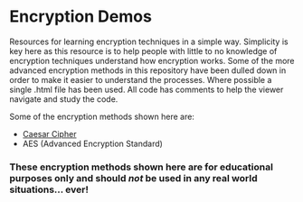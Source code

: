 # Encryption Demos
Resources for learning encryption techniques in a simple way. Simplicity is key here as this resource is to help people with little to no knowledge of encryption techniques understand how encryption works.
Some of the more advanced encryption methods in this repository have been dulled down in order to make it easier to understand the processes. Where possible a single .html file has been used. All code has comments to help the viewer navigate and study the code.

Some of the encryption methods shown here are:
+ [Caesar Cipher](caeser-cipher.html)
+ AES (Advanced Encryption Standard)

### These encryption methods shown here are for educational purposes only and should _not_ be used in any real world situations… ever! ###



